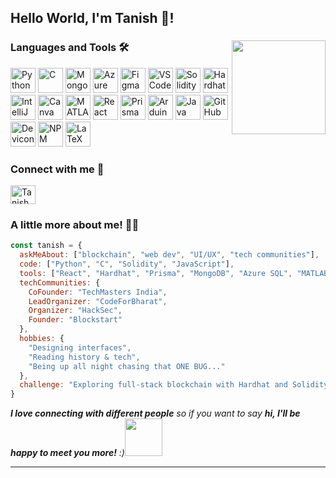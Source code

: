 <h2 align="left">Hello World, I'm Tanish 👋!</h2>

###

<img align="right" height="150" src="https://media1.giphy.com/media/v1.Y2lkPTc5MGI3NjExN2FoMnk2YWJhdWI2c2FldGtzZWVla3I0MGY4NnNoYXpjcmc3bGtmbCZlcD12MV9naWZzX3NlYXJjaCZjdD1n/H7NXpSiEmGqgE/200.webp"  />

<h3 align="left">Languages and Tools 🛠️</h3>

<div align="left">
  <img src="https://cdn.jsdelivr.net/gh/devicons/devicon/icons/python/python-original.svg" height="40" alt="Python" />
  <img src="https://cdn.jsdelivr.net/gh/devicons/devicon/icons/c/c-original.svg" height="40" alt="C" />
  <img src="https://cdn.jsdelivr.net/gh/devicons/devicon/icons/mongodb/mongodb-original-wordmark.svg" height="40" alt="MongoDB" />
  <img src="https://cdn.jsdelivr.net/gh/devicons/devicon/icons/azuresqldatabase/azuresqldatabase-original.svg" height="40" alt="Azure SQL" />
  <img src="https://cdn.jsdelivr.net/gh/devicons/devicon/icons/figma/figma-original.svg" height="40" alt="Figma" />
  <img src="https://cdn.jsdelivr.net/gh/devicons/devicon/icons/vscode/vscode-original.svg" height="40" alt="VS Code" />
  <img src="https://cdn.jsdelivr.net/gh/devicons/devicon/icons/solidity/solidity-original.svg" height="40" alt="Solidity" />
  <img src="https://cdn.jsdelivr.net/gh/devicons/devicon/icons/hardhat/hardhat-original.svg" height="40" alt="Hardhat" />
  <img src="https://cdn.jsdelivr.net/gh/devicons/devicon/icons/intellij/intellij-original.svg" height="40" alt="IntelliJ" />
  <img src="https://cdn.jsdelivr.net/gh/devicons/devicon/icons/canva/canva-original.svg" height="40" alt="Canva" />
  <img src="https://cdn.jsdelivr.net/gh/devicons/devicon/icons/matlab/matlab-original.svg" height="40" alt="MATLAB" />
  <img src="https://cdn.jsdelivr.net/gh/devicons/devicon/icons/react/react-original.svg" height="40" alt="React" />
  <img src="https://cdn.jsdelivr.net/gh/devicons/devicon/icons/prisma/prisma-original.svg" height="40" alt="Prisma" />
  <img src="https://cdn.jsdelivr.net/gh/devicons/devicon/icons/arduino/arduino-original-wordmark.svg" height="40" alt="Arduino" />
  <img src="https://cdn.jsdelivr.net/gh/devicons/devicon/icons/java/java-original.svg" height="40" alt="Java" />
  <img src="https://cdn.jsdelivr.net/gh/devicons/devicon/icons/github/github-original-wordmark.svg" height="40" alt="GitHub" />
  <img src="https://cdn.jsdelivr.net/gh/devicons/devicon/icons/devicon/devicon-original.svg" height="40" alt="Devicon" />
  <img src="https://cdn.jsdelivr.net/gh/devicons/devicon/icons/npm/npm-original-wordmark.svg" height="40" alt="NPM" />
  <img src="https://cdn.jsdelivr.net/gh/devicons/devicon/icons/latex/latex-original.svg" height="40" alt="LaTeX" />
</div>


<h3 align="left">Connect with me 🔗</h3>

<p align="left">
  <a href="https://www.linkedin.com/in/tanish-sunita-pareek/" target="_blank">
    <img align="center" src="https://raw.githubusercontent.com/rahuldkjain/github-profile-readme-generator/master/src/images/icons/Social/linked-in-alt.svg" alt="Tanish Sunita Pareek" height="30" width="40" />
  </a>
</p>


###

### A little more about me! 🧟‍♂️ 

```javascript
const tanish = {
  askMeAbout: ["blockchain", "web dev", "UI/UX", "tech communities"],
  code: ["Python", "C", "Solidity", "JavaScript"],
  tools: ["React", "Hardhat", "Prisma", "MongoDB", "Azure SQL", "MATLAB", "VSCode", "IntelliJ", "Figma", "Canva"],
  techCommunities: {
    CoFounder: "TechMasters India",
    LeadOrganizer: "CodeForBharat",
    Organizer: "HackSec",
    Founder: "Blockstart"
  },
  hobbies: {
    "Designing interfaces",
    "Reading history & tech",
    "Being up all night chasing that ONE BUG..."
  },
  challenge: "Exploring full-stack blockchain with Hardhat and Solidity!"
}
```

<em><b>I love connecting with different people</b> so if you want to say <b>hi, I'll be happy to meet you more!</b> :)</em><img src="https://media.giphy.com/media/LnQjpWaON8nhr21vNW/giphy.gif" width="60"> 

---
